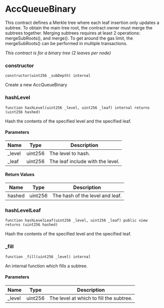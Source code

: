 # AccQueueBinary

This contract defines a Merkle tree where each leaf insertion only updates a
subtree. To obtain the main tree root, the contract owner must merge the
subtrees together. Merging subtrees requires at least 2 operations:
mergeSubRoots(), and merge(). To get around the gas limit,
the mergeSubRoots() can be performed in multiple transactions.

_This contract is for a binary tree (2 leaves per node)_

### constructor

```solidity
constructor(uint256 _subDepth) internal
```

Create a new AccQueueBinary

### hashLevel

```solidity
function hashLevel(uint256 _level, uint256 _leaf) internal returns (uint256 hashed)
```

Hash the contents of the specified level and the specified leaf.

#### Parameters

| Name    | Type    | Description                      |
| ------- | ------- | -------------------------------- |
| \_level | uint256 | The level to hash.               |
| \_leaf  | uint256 | The leaf include with the level. |

#### Return Values

| Name   | Type    | Description                     |
| ------ | ------- | ------------------------------- |
| hashed | uint256 | The hash of the level and leaf. |

### hashLevelLeaf

```solidity
function hashLevelLeaf(uint256 _level, uint256 _leaf) public view returns (uint256 hashed)
```

Hash the contents of the specified level and the specified leaf.

### \_fill

```solidity
function _fill(uint256 _level) internal
```

An internal function which fills a subtree.

#### Parameters

| Name    | Type    | Description                             |
| ------- | ------- | --------------------------------------- |
| \_level | uint256 | The level at which to fill the subtree. |
